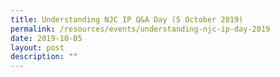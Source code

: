 ```yaml
---
title: Understanding NJC IP Q&A Day (5 October 2019)
permalink: /resources/events/understanding-njc-ip-day-2019
date: 2019-10-05
layout: post
description: ""
---
```


